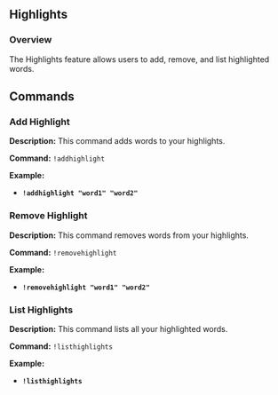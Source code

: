## Highlights

### Overview

The Highlights feature allows users to add, remove, and list highlighted words.

## Commands

### Add Highlight

**Description:** This command adds words to your highlights.

**Command:** `!addhighlight`

**Example:**
- **`!addhighlight "word1" "word2"`**


### Remove Highlight

**Description:** This command removes words from your highlights.

**Command:** `!removehighlight`

**Example:**
- **`!removehighlight "word1" "word2"`**


### List Highlights

**Description:** This command lists all your highlighted words.

**Command:** `!listhighlights`

**Example:**
- **`!listhighlights`**
